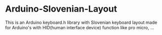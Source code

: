 # Arduino-Slovenian-Layout

This is an Arduino keyboard.h library with Slovenian keyboard layout made for Arduino's with HID(human interface device) function like pro micro, ...
